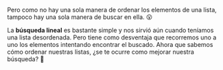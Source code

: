 Pero como no hay una sola manera de ordenar los elementos de una lista, tampoco hay una sola manera de buscar en ella. :open_mouth:

La **búsqueda lineal** es bastante simple y nos sirvió aún cuando teníamos una lista desordenada. Pero tiene como desventaja que recorremos uno a uno los elementos intentando encontrar el buscado. Ahora que sabemos cómo ordenar nuestras listas, ¿se te ocurre como mejorar nuestra búsqueda? :thought_balloon: